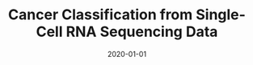---
# Documentation: https://sourcethemes.com/academic/docs/managing-content/

title: "Cancer Classification from Single-Cell RNA Sequencing Data"
summary: "Experimented the effectiveness of 1D Convolutional Neural Networks & 2D Dilated Convolutional Neural Networks on classifying diseases from the TCGA pan-cancer dataset. Our proposed methodology produced 95.6% accuracy over "
authors: ["Suhail Najeeb","Shahruk Hossain"]
tags: ["tcga", "rnaseq", "dilated-cnn","deep-learning","genomics"]
categories: ["computer-vision"]
date: 2020-01-01

# Optional external URL for project (replaces project detail page).
external_link: "https://github.com/suhailnajeeb/tcga-cancer-predict"

# Featured image
# To use, add an image named `featured.jpg/png` to your page's folder.
# Focal points: Smart, Center, TopLeft, Top, TopRight, Left, Right, BottomLeft, Bottom, BottomRight.
image:
  caption: ""
  focal_point: ""
  preview_only: false

# Custom links (optional).
#   Uncomment and edit lines below to show custom links.
links:
- name: Follow
  url: https://twitter.com/najeeb_suhail
  icon_pack: fab
  icon: twitter

url_code: "https://github.com/suhailnajeeb/tcga-cancer-predict"
url_pdf: ""
url_slides: ""
url_video: ""

# Slides (optional).
#   Associate this project with Markdown slides.
#   Simply enter your slide deck's filename without extension.
#   E.g. `slides = "example-slides"` references `content/slides/example-slides.md`.
#   Otherwise, set `slides = ""`.
slides: ""
---